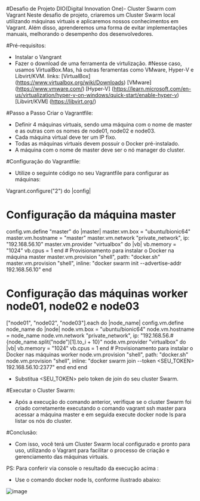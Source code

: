#Desafio de Projeto DIO(Digital Innovation One)- Cluster Swarm com Vagrant
Neste desafio de projeto, criaremos um Cluster Swarm local utilizando máquinas virtuais e aplicaremos nossos conhecimentos em Vagrant. Além disso, aprenderemos uma forma de evitar implementações manuais, melhorando o desempenho dos desenvolvedores.

#Pré-requisitos:
* Instalar o Vangrant
* Fazer o download de uma ferramenta de virtulização.
  #Nesse caso, usamos VirtualBox.Mas, há outras feramentas como VMware, Hyper-V e Libvirt/KVM.
  links:
  [VirtualBox] (https://www.virtualbox.org/wiki/Downloads)
  [VMware] (https://www.vmware.com/)
  [Hyper-V] (https://learn.microsoft.com/en-us/virtualization/hyper-v-on-windows/quick-start/enable-hyper-v)
  [Libvirt/KVM] (https://libvirt.org/)    

#Passo a Passo
Criar o Vagrantfile:

* Definir 4 máquinas virtuais, sendo uma máquina com o nome de master e as outras com os nomes de node01, node02 e node03.
* Cada máquina virtual deve ter um IP fixo.
* Todas as máquinas virtuais devem possuir o Docker pré-instalado.
* A máquina com o nome de master deve ser o nó manager do cluster.

#Configuração do Vagrantfile:

* Utilize o seguinte código no seu Vagrantfile para configurar as máquinas:

Vagrant.configure("2") do |config|
  # Configuração da máquina master
  config.vm.define "master" do |master|
    master.vm.box = "ubuntu/bionic64"
    master.vm.hostname = "master"
    master.vm.network "private_network", ip: "192.168.56.10"
    master.vm.provider "virtualbox" do |vb|
      vb.memory = "1024"
      vb.cpus = 1
    end
    # Provisionamento para instalar o Docker na máquina master
    master.vm.provision "shell", path: "docker.sh"
    master.vm.provision "shell", inline: "docker swarm init --advertise-addr 192.168.56.10"
  end

  # Configuração das máquinas worker node01, node02 e node03
  ["node01", "node02", "node03"].each do |node_name|
    config.vm.define node_name do |node|
      node.vm.box = "ubuntu/bionic64"
      node.vm.hostname = node_name
      node.vm.network "private_network", ip: "192.168.56.#{node_name.split("node")[1].to_i + 10}"
      node.vm.provider "virtualbox" do |vb|
        vb.memory = "1024"
        vb.cpus = 1
      end
      # Provisionamento para instalar o Docker nas máquinas worker
      node.vm.provision "shell", path: "docker.sh"
      node.vm.provision "shell", inline: "docker swarm join --token <SEU_TOKEN> 192.168.56.10:2377"
    end
  end
end

* Substitua <SEU_TOKEN> pelo token de join do seu cluster Swarm.

#Executar o Cluster Swarm:  
* Após a execução do comando anterior, verifique se o cluster Swarm foi criado corretamente executando o comando vagrant ssh master para acessar a máquina master e em seguida execute docker node ls para listar os nós do cluster.

#Conclusão:
* Com isso, você terá um Cluster Swarm local configurado e pronto para uso, utilizando o Vagrant para facilitar o processo de criação e gerenciamento das máquinas virtuais.

PS: Para conferir via console o resultado da execução acima : 

* Use o comando docker node ls, conforme ilustrado abaixo:

 ![image](https://github.com/Pilgriman/vagrant-docker-cluster/assets/62913993/fc2b5134-fa1d-4889-a449-d4f5ccb24a2c)

